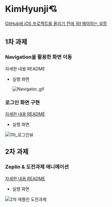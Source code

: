 # KimHyunji💘

[GitHub에 iOS 프로젝트를 올리기 전에 꼭❗️ 해야하는 설정](https://github.com/26th-SOPT-iOS/KimHyunji/blob/master/Github_README.md)

## 1차 과제

### Navigation을 활용한 화면 이동

자세한 내용 README

* 실행 화면
  
  
  
  ![Navigator_gif](https://user-images.githubusercontent.com/49138331/80204587-1e371780-8664-11ea-911c-2f6f31ed06a5.gif)



### 로그인 화면 구현

[자세한 내용 README](https://github.com/26th-SOPT-iOS/KimHyunji/blob/master/1st_LoginView.md)

* 실행 화면

![1차_로그인뷰](https://user-images.githubusercontent.com/49138331/80957629-83e28b00-8e3e-11ea-8aec-6758df8d62fe.gif)



## 2차 과제

### Zeplin & 도전과제 애니메이션

[자세한 내용 README](https://github.com/26th-SOPT-iOS/KimHyunji/blob/master/2nd_Zeplin%26Animation.md)

* 실행 화면

![2차 제플린 도전과제](https://user-images.githubusercontent.com/49138331/80961767-98c31c80-8e46-11ea-9c3e-b02a4a69655e.gif)

